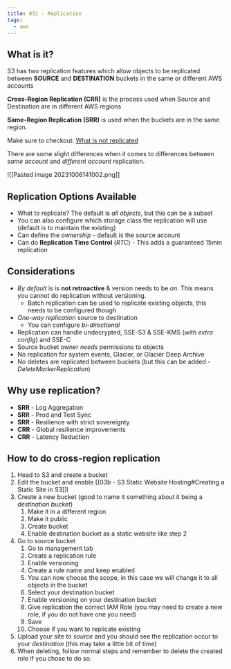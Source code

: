 ```yaml
---
title: 03i - Replication
tags:
  - aws
---
```

## What is it?

S3 has two replication features which allow objects to be replicated between **SOURCE** and **DESTINATION** buckets in the same or different AWS accounts

**Cross-Region Replication (CRR)** is the process used when Source and Destination are in different AWS regions

**Same-Region Replication (SRR)** is used when the buckets are in the same region.

Make sure to checkout: [What is not replicated](https://docs.aws.amazon.com/AmazonS3/latest/dev/replication-what-is-isnot-replicated.html)

There are some slight differences when it comes to differences between *same account* and *different account* replication.

![[Pasted image 20231006141002.png]]

## Replication Options Available

- What to replicate? The default is *all objects*, but this can be a subset
- You can also configure which storage class the replication will use (default is to maintain the existing)
- Can define the *ownership* - default is the source account
- Can do **Replication Time Control** (*RTC*) - This adds a guaranteed 15min replication

## Considerations

- *By default* is is **not retroactive** & version needs to be *on*. This means you cannot do replication without versioning.
	- Batch replication can be used to replicate existing objects, this needs to be configured though
- *One-way replication* source to destination
	- You can configure *bi-directional*
- Replication can handle undecrypted, SSE-S3 & SSE-KMS (*with extra config*) and SSE-C
- Source bucket owner *needs* permissions to objects
- No replication for system events, Glacier, or Glacier Deep Archive
- No deletes are replicated between buckets (but this can be added - *DeleteMarkerReplication*)

## Why use replication?

- **SRR** - Log Aggregation
- **SRR** - Prod and Test Sync
- **SRR** - Resilience with strict sovereignty
- **CRR** - Global resilience improvements
- **CRR** - Latency Reduction

## How to do cross-region replication

1) Head to S3 and create a bucket
2) Edit the bucket and enable [[03b - S3 Static Website Hosting#Creating a Static Site in S3]]l
3) Create a new bucket (good to name it something about it being a *destination bucket*)
	1) Make it in a different region
	2) Make it public
	3) Create bucket
	4) Enable destination bucket as a static website like step 2
4) Go to source bucket
	1) Go to management tab
	2) Create a replication rule
	3) Enable versioning
	4) Create a rule name and keep enabled
	5) You can now choose the scope, in this case we will change it to all objects in the bucket
	6) Select your destination bucket
	7) Enable versioning on your destination bucket
	8) Give replication the correct IAM Role (you may need to create a new role, if you do not have one you need)
	9) Save
	10) Choose if you want to replicate existing
5) Upload your site to *source* and you should see the replication occur to your *destination* (this may take a little bit of time)
6) When deleting, follow normal steps and remember to delete the created role if you chose to do so.


